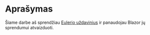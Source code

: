 <h1>Aprašymas</h1>
Šiame darbe aš sprendžiau <a href="https://projecteuler.net/archives">Eulerio uždavinius</a> ir panaudojau Blazor jų sprendumui atvaizduoti.
